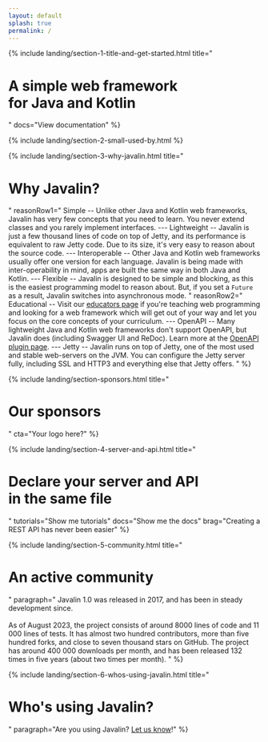 ```yaml
---
layout: default
splash: true
permalink: /
---
```


<style>{% include landing.css %}</style>

{% include landing/section-1-title-and-get-started.html
    title="<h1>A simple web framework<br>for Java and Kotlin</h1>"
    docs="View documentation"
%}

{% include landing/section-2-small-used-by.html %}

{% include landing/section-3-why-javalin.html
    title="<h1>Why Javalin?</h1>"
    reasonRow1="
        Simple -- Unlike other Java and Kotlin web frameworks, Javalin has very few concepts that you need to learn.
        You never extend classes and you rarely implement interfaces.
        ---
        Lightweight -- Javalin is just a few thousand lines of code on top of Jetty, and
        its performance is equivalent to raw Jetty code. Due to its size, it's
        very easy to reason about the source code.
        ---
        Interoperable -- Other Java and Kotlin web frameworks usually offer one version for each language.
        Javalin is being made with inter-operability in mind, apps are built the same way in both Java and Kotlin.
        ---
        Flexible -- Javalin is designed to be simple and blocking, as this is the easiest programming model to reason about.
        But, if you set a <code>Future</code> as a result, Javalin switches into asynchronous mode.
    "
    reasonRow2="
        Educational -- Visit our <a href='/for-educators'>educators page</a> if you're teaching web programming
        and looking for a web framework which will get out of your way and let you focus on the
        core concepts of your curriculum.
        ---
        OpenAPI -- Many lightweight Java and Kotlin web frameworks don't support OpenAPI, but Javalin does
        (including Swagger UI and ReDoc). Learn more at the <a href='/plugins/openapi'>OpenAPI plugin page</a>.
        ---
        Jetty -- Javalin runs on top of Jetty, one of the most used and stable web-servers on the JVM.
        You can configure the Jetty server fully, including SSL and HTTP3 and everything else
        that Jetty offers.
    "
%}

{% include landing/section-sponsors.html
    title="<h1>Our sponsors</h1>"
    cta="Your logo here?"
%}

{% include landing/section-4-server-and-api.html
    title="<h1>Declare your server and API<br> in the same file</h1>"
    tutorials="Show me tutorials"
    docs="Show me the docs"
    brag="Creating a REST API has never been easier"
%}

{% include landing/section-5-community.html
    title="<h1>An active community</h1>"
    paragraph="
        Javalin 1.0 was released in 2017, and has been in steady development since.<br><br>
        As of August 2023, the project consists of around 8000 lines of code and 11 000 lines of tests.
        It has almost two hundred contributors, more than five hundred forks, and close to seven thousand stars on GitHub.
        The project has around 400 000 downloads per month, and has been released 132 times in five years
        (about two times per month).
    "
%}

{% include landing/section-6-whos-using-javalin.html
    title="<h1 id='whos-using-javalin'>Who's using Javalin?</h1>"
    paragraph="Are you using Javalin? <a href='https://github.com/javalin/javalin/issues/1676'>Let us know</a>!"
%}
